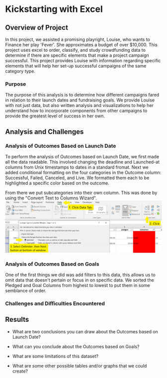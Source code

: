 # Kickstarting with Excel

## Overview of Project

In this project, we assisted a promising playright, Louise, who wants to Finance her play 'Fever'.  She approximates a budget of over $10,000.  This project uses excel to order, classify, and study crowdfunding data to determine if there are specific elements that make a project campaign successful.  This project provides Louise with information regarding specific elements that will help her set-up successful campaigns of the same category type.  

### Purpose

The purpose of this analysis is to determine how different campaigns fared in relation to their launch dates and fundraising goals. We provide Louise with not just data, but also written analysis and visualizations to help her understand how to incorporate components from other campaigns to provide the greatest level of success in her own.

## Analysis and Challenges

### Analysis of Outcomes Based on Launch Date

To perform the analysis of Outcomes based on Launch Date, we first made all the data readable.  This involved changing the deadline and Launched-at columns from Unix timestamps to dates in a standard fromat.  Next we added conditional formatting on the four categories in the Outcome column: Successful, Failed, Canceled, and Live.  We formatted them each to be highlighted a specific color based on the outcome.  

From there we put subcategories into their own column.  This was done by using the "Convert Text to Columns Wizard". 
<img src="CreateSubcategory.PNG" width="800">
                                           

### Analysis of Outcomes Based on Goals

One of the first things we did was add filters to this data, this allows us to omit data that doesn't pertain or focus in on specific data.  We sorted the Pledged and Goal Columns from highest to lowest to put them in some semblance of order. 

### Challenges and Difficulties Encountered

## Results

- What are two conclusions you can draw about the Outcomes based on Launch Date?

- What can you conclude about the Outcomes based on Goals?

- What are some limitations of this dataset?

- What are some other possible tables and/or graphs that we could create?
